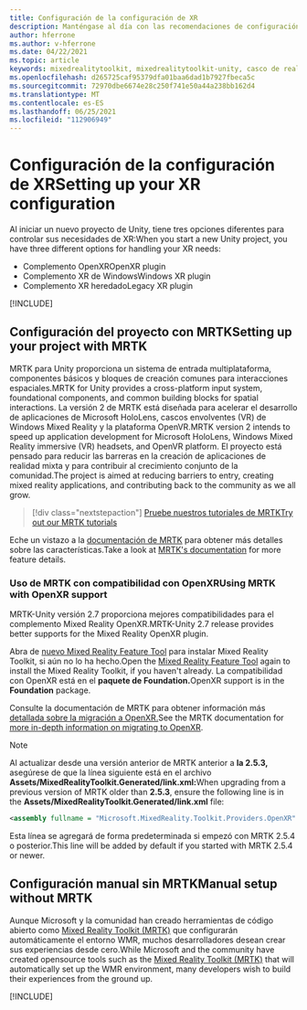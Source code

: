 ```yaml
---
title: Configuración de la configuración de XR
description: Manténgase al día con las recomendaciones de configuración XR de Unity más recientes para el desarrollo de aplicaciones holoLens.
author: hferrone
ms.author: v-hferrone
ms.date: 04/22/2021
ms.topic: article
keywords: mixedrealitytoolkit, mixedrealitytoolkit-unity, casco de realidad mixta, casco de realidad mixta de Windows, casco de realidad virtual, unity
ms.openlocfilehash: d265725caf95379dfa01baa6dad1b7927fbeca5c
ms.sourcegitcommit: 72970dbe6674e28c250f741e50a44a238bb162d4
ms.translationtype: MT
ms.contentlocale: es-ES
ms.lasthandoff: 06/25/2021
ms.locfileid: "112906949"
---
```

# <a name="setting-up-your-xr-configuration"></a><span data-ttu-id="e70e1-104">Configuración de la configuración de XR</span><span class="sxs-lookup"><span data-stu-id="e70e1-104">Setting up your XR configuration</span></span>

<span data-ttu-id="e70e1-105">Al iniciar un nuevo proyecto de Unity, tiene tres opciones diferentes para controlar sus necesidades de XR:</span><span class="sxs-lookup"><span data-stu-id="e70e1-105">When you start a new Unity project, you have three different options for handling your XR needs:</span></span> 
* <span data-ttu-id="e70e1-106">Complemento OpenXR</span><span class="sxs-lookup"><span data-stu-id="e70e1-106">OpenXR plugin</span></span>
* <span data-ttu-id="e70e1-107">Complemento XR de Windows</span><span class="sxs-lookup"><span data-stu-id="e70e1-107">Windows XR plugin</span></span>
* <span data-ttu-id="e70e1-108">Complemento XR heredado</span><span class="sxs-lookup"><span data-stu-id="e70e1-108">Legacy XR plugin</span></span>

[!INCLUDE[](includes/xr/intro.md)]

## <a name="setting-up-your-project-with-mrtk"></a><span data-ttu-id="e70e1-109">Configuración del proyecto con MRTK</span><span class="sxs-lookup"><span data-stu-id="e70e1-109">Setting up your project with MRTK</span></span>

<span data-ttu-id="e70e1-110">MRTK para Unity proporciona un sistema de entrada multiplataforma, componentes básicos y bloques de creación comunes para interacciones espaciales.</span><span class="sxs-lookup"><span data-stu-id="e70e1-110">MRTK for Unity provides a cross-platform input system, foundational components, and common building blocks for spatial interactions.</span></span> <span data-ttu-id="e70e1-111">La versión 2 de MRTK está diseñada para acelerar el desarrollo de aplicaciones de Microsoft HoloLens, cascos envolventes (VR) de Windows Mixed Reality y la plataforma OpenVR.</span><span class="sxs-lookup"><span data-stu-id="e70e1-111">MRTK version 2 intends to speed up application development for Microsoft HoloLens, Windows Mixed Reality immersive (VR) headsets, and OpenVR platform.</span></span> <span data-ttu-id="e70e1-112">El proyecto está pensado para reducir las barreras en la creación de aplicaciones de realidad mixta y para contribuir al crecimiento conjunto de la comunidad.</span><span class="sxs-lookup"><span data-stu-id="e70e1-112">The project is aimed at reducing barriers to entry, creating mixed reality applications, and contributing back to the community as we all grow.</span></span>

> [!div class="nextstepaction"]
> [<span data-ttu-id="e70e1-113">Pruebe nuestros tutoriales de MRTK</span><span class="sxs-lookup"><span data-stu-id="e70e1-113">Try out our MRTK tutorials</span></span>](./tutorials/mr-learning-base-02.md?tabs=winxr)

<span data-ttu-id="e70e1-114">Eche un vistazo a la [documentación de MRTK](/windows/mixed-reality/mrtk-unity) para obtener más detalles sobre las características.</span><span class="sxs-lookup"><span data-stu-id="e70e1-114">Take a look at [MRTK's documentation](/windows/mixed-reality/mrtk-unity) for more feature details.</span></span>

### <a name="using-mrtk-with-openxr-support"></a><span data-ttu-id="e70e1-115">Uso de MRTK con compatibilidad con OpenXR</span><span class="sxs-lookup"><span data-stu-id="e70e1-115">Using MRTK with OpenXR support</span></span>

<span data-ttu-id="e70e1-116">MRTK-Unity versión 2.7 proporciona mejores compatibilidades para el complemento Mixed Reality OpenXR.</span><span class="sxs-lookup"><span data-stu-id="e70e1-116">MRTK-Unity 2.7 release provides better supports for the Mixed Reality OpenXR plugin.</span></span>

<span data-ttu-id="e70e1-117">Abra de [nuevo Mixed Reality Feature Tool](welcome-to-mr-feature-tool.md) para instalar Mixed Reality Toolkit, si aún no lo ha hecho.</span><span class="sxs-lookup"><span data-stu-id="e70e1-117">Open the [Mixed Reality Feature Tool](welcome-to-mr-feature-tool.md) again to install the Mixed Reality Toolkit, if you haven't already.</span></span> <span data-ttu-id="e70e1-118">La compatibilidad con OpenXR está en el **paquete de Foundation.**</span><span class="sxs-lookup"><span data-stu-id="e70e1-118">OpenXR support is in the **Foundation** package.</span></span>

<span data-ttu-id="e70e1-119">Consulte la documentación de MRTK para obtener información más [detallada sobre la migración a OpenXR.](/windows/mixed-reality/mrtk-unity/configuration/getting-started-with-mrtk-and-xrsdk#configuring-mrtk-for-the-xr-sdk-pipeline)</span><span class="sxs-lookup"><span data-stu-id="e70e1-119">See the MRTK documentation for [more in-depth information on migrating to OpenXR](/windows/mixed-reality/mrtk-unity/configuration/getting-started-with-mrtk-and-xrsdk#configuring-mrtk-for-the-xr-sdk-pipeline).</span></span>

> [!NOTE]
> <span data-ttu-id="e70e1-120">Al actualizar desde una versión anterior de MRTK anterior a **la 2.5.3,** asegúrese de que la línea siguiente está en el archivo **Assets/MixedRealityToolkit.Generated/link.xml:**</span><span class="sxs-lookup"><span data-stu-id="e70e1-120">When upgrading from a previous version of MRTK older than **2.5.3**, ensure the following line is in the **Assets/MixedRealityToolkit.Generated/link.xml** file:</span></span>
>
> ```xml
> <assembly fullname = "Microsoft.MixedReality.Toolkit.Providers.OpenXR" preserve="all"/>
> ```
>
> <span data-ttu-id="e70e1-121">Esta línea se agregará de forma predeterminada si empezó con MRTK 2.5.4 o posterior.</span><span class="sxs-lookup"><span data-stu-id="e70e1-121">This line will be added by default if you started with MRTK 2.5.4 or newer.</span></span>

## <a name="manual-setup-without-mrtk"></a><span data-ttu-id="e70e1-122">Configuración manual sin MRTK</span><span class="sxs-lookup"><span data-stu-id="e70e1-122">Manual setup without MRTK</span></span>

<span data-ttu-id="e70e1-123">Aunque Microsoft y la comunidad han creado herramientas de código abierto como [Mixed Reality Toolkit (MRTK)](https://microsoft.github.io/MixedRealityToolkit-Unity/Documentation/Installation.html) que configurarán automáticamente el entorno WMR, muchos desarrolladores desean crear sus experiencias desde cero.</span><span class="sxs-lookup"><span data-stu-id="e70e1-123">While Microsoft and the community have created opensource tools such as the [Mixed Reality Toolkit (MRTK)](https://microsoft.github.io/MixedRealityToolkit-Unity/Documentation/Installation.html) that will automatically set up the WMR environment, many developers wish to build their experiences from the ground up.</span></span>

[!INCLUDE[](includes/xr/manual-setup.md)]